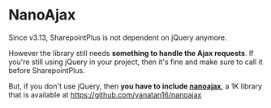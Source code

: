 NanoAjax
========

Since v3.13, SharepointPlus is not dependent on jQuery anymore.

However the library still needs **something to handle the Ajax requests**. If you're still using jQuery in your project, then it's fine and make sure to call it before SharepointPlus.

But, if you don't use jQuery, then **you have to include [nanoajax](https://github.com/Aymkdn/SharepointPlus/blob/v3.13-development/nanoajax/nanoajax.min.js)**, a 1K library that is available at https://github.com/yanatan16/nanoajax
